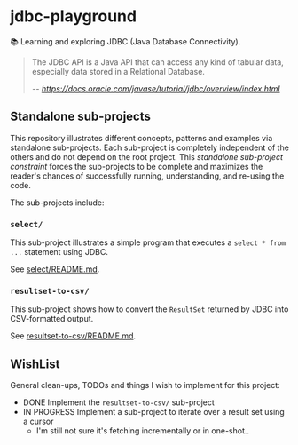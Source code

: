 # jdbc-playground

📚 Learning and exploring JDBC (Java Database Connectivity).

> The JDBC API is a Java API that can access any kind of tabular data, especially data stored in a Relational Database.
>
> -- <cite>https://docs.oracle.com/javase/tutorial/jdbc/overview/index.html</cite>

## Standalone sub-projects

This repository illustrates different concepts, patterns and examples via standalone sub-projects. Each sub-project is
completely independent of the others and do not depend on the root project. This _standalone sub-project constraint_
forces the sub-projects to be complete and maximizes the reader's chances of successfully running, understanding, and
re-using the code.

The sub-projects include:

### `select/`

This sub-project illustrates a simple program that executes a `select * from ...` statement using JDBC.

See [select/README.md](select/README.md).

### `resultset-to-csv/`

This sub-project shows how to convert the `ResultSet` returned by JDBC into CSV-formatted output.

See [resultset-to-csv/README.md](resultset-to-csv/README.md).

## WishList

General clean-ups, TODOs and things I wish to implement for this project:

* DONE Implement the `resultset-to-csv/` sub-project
* IN PROGRESS Implement a sub-project to iterate over a result set using a cursor 
  * I'm still not sure it's fetching incrementally or in one-shot..
